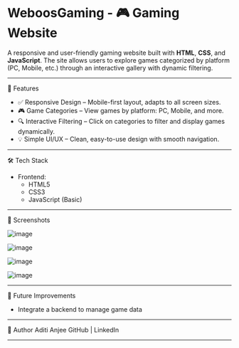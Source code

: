 # WeboosGaming - 🎮 Gaming Website

A responsive and user-friendly gaming website built with **HTML**, **CSS**, and **JavaScript**. The site allows users to explore games categorized by platform (PC, Mobile, etc.) through an interactive gallery with dynamic filtering.

---

🌟 Features

- ✅ Responsive Design – Mobile-first layout, adapts to all screen sizes.
- 🎮 Game Categories – View games by platform: PC, Mobile, and more.
- 🔍 Interactive Filtering – Click on categories to filter and display games dynamically.
- 💡 Simple UI/UX – Clean, easy-to-use design with smooth navigation.

---

🛠️ Tech Stack

- Frontend:  
  - HTML5  
  - CSS3  
  - JavaScript (Basic)

---

📸 Screenshots

![image](https://github.com/user-attachments/assets/53f26328-9036-4cf7-91c1-8d2a9f60346c)

![image](https://github.com/user-attachments/assets/655abea8-9a64-41a5-b9e7-02beb30d21c2)

![image](https://github.com/user-attachments/assets/401e3b7a-2278-4efc-87c8-e6b0b58c97ae)

![image](https://github.com/user-attachments/assets/9c2e6216-f760-48ac-a49d-2f817bb14de9)

---

📌 Future Improvements

- Integrate a backend to manage game data

---

👤 Author
Aditi Anjee
GitHub | LinkedIn

---

